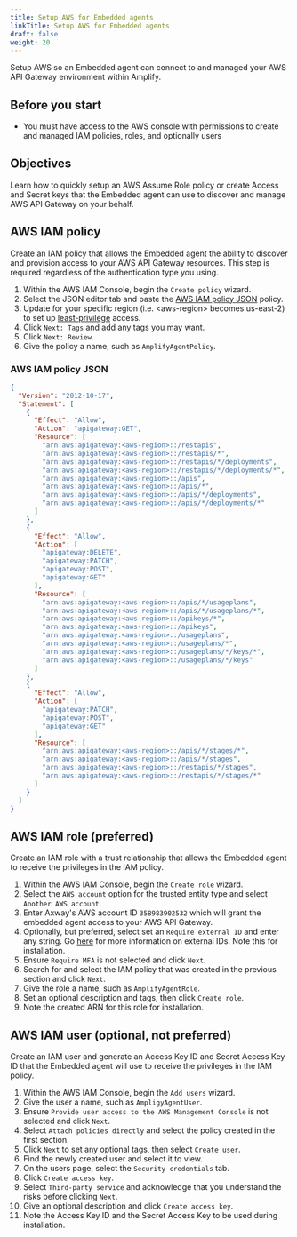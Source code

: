 ```yaml
---
title: Setup AWS for Embedded agents
linkTitle: Setup AWS for Embedded agents
draft: false
weight: 20
---
```

Setup AWS so an Embedded agent can connect to and managed your AWS API Gateway environment within Amplify.

## Before you start

* You must have access to the AWS console with permissions to create and managed IAM policies, roles, and optionally users

## Objectives

Learn how to quickly setup an AWS Assume Role policy or create Access and Secret keys that the Embedded agent can use to discover and manage AWS API Gateway on your behalf.

## AWS IAM policy

Create an IAM policy that allows the Embedded agent the ability to discover and provision access to your AWS API Gateway resources. This step is required regardless of the authentication type you using.

1. Within the AWS IAM Console, begin the `Create policy` wizard.
2. Select the JSON editor tab and paste the [AWS IAM policy JSON](#aws-iam-policy-json) policy.
3. Update for your specific region (i.e. &lt;aws-region&gt; becomes us-east-2) to set up [least-privilege](https://docs.aws.amazon.com/IAM/latest/UserGuide/best-practices.html#grant-least-privilege) access.
4. Click `Next: Tags` and add any tags you may want.
5. Click `Next: Review`.
6. Give the policy a name, such as `AmplifyAgentPolicy`.

### AWS IAM policy JSON

```json
{
  "Version": "2012-10-17",
  "Statement": [
    {
      "Effect": "Allow",
      "Action": "apigateway:GET",
      "Resource": [
        "arn:aws:apigateway:<aws-region>::/restapis",
        "arn:aws:apigateway:<aws-region>::/restapis/*",
        "arn:aws:apigateway:<aws-region>::/restapis/*/deployments",
        "arn:aws:apigateway:<aws-region>::/restapis/*/deployments/*",
        "arn:aws:apigateway:<aws-region>::/apis",
        "arn:aws:apigateway:<aws-region>::/apis/*",
        "arn:aws:apigateway:<aws-region>::/apis/*/deployments",
        "arn:aws:apigateway:<aws-region>::/apis/*/deployments/*"
      ]
    },
    {
      "Effect": "Allow",
      "Action": [
        "apigateway:DELETE",
        "apigateway:PATCH",
        "apigateway:POST",
        "apigateway:GET"
      ],
      "Resource": [
        "arn:aws:apigateway:<aws-region>::/apis/*/usageplans",
        "arn:aws:apigateway:<aws-region>::/apis/*/usageplans/*",
        "arn:aws:apigateway:<aws-region>::/apikeys/*",
        "arn:aws:apigateway:<aws-region>::/apikeys",
        "arn:aws:apigateway:<aws-region>::/usageplans",
        "arn:aws:apigateway:<aws-region>::/usageplans/*",
        "arn:aws:apigateway:<aws-region>::/usageplans/*/keys/*",
        "arn:aws:apigateway:<aws-region>::/usageplans/*/keys"
      ]
    },
    {
      "Effect": "Allow",
      "Action": [
        "apigateway:PATCH",
        "apigateway:POST",
        "apigateway:GET"
      ],
      "Resource": [
        "arn:aws:apigateway:<aws-region>::/apis/*/stages/*",
        "arn:aws:apigateway:<aws-region>::/apis/*/stages",
        "arn:aws:apigateway:<aws-region>::/restapis/*/stages",
        "arn:aws:apigateway:<aws-region>::/restapis/*/stages/*"
      ]
    }
  ]
}
```

## AWS IAM role (preferred)

Create an IAM role with a trust relationship that allows the Embedded agent to receive the privileges in the IAM policy.

1. Within the AWS IAM Console, begin the `Create role` wizard.
2. Select the `AWS account` option for the trusted entity type and select `Another AWS account`.
3. Enter Axway's AWS account ID `358983902532` which will grant the embedded agent access to your AWS API Gateway.
4. Optionally, but preferred, select set an `Require external ID` and enter any string. Go [here](https://docs.aws.amazon.com/IAM/latest/UserGuide/id_roles_create_for-user_externalid.html) for more information on external IDs. Note this for installation.
5. Ensure `Require MFA` is not selected and click `Next`.
6. Search for and select the IAM policy that was created in the previous section and click `Next`.
7. Give the role a name, such as `AmplifyAgentRole`.
8. Set an optional description and tags, then click `Create role`.
9. Note the created ARN for this role for installation.

## AWS IAM user (optional, not preferred)

Create an IAM user and generate an Access Key ID and Secret Access Key ID that the Embedded agent will use to receive the privileges in the IAM policy.

1. Within the AWS IAM Console, begin the `Add users` wizard.
2. Give the user a name, such as `AmpligyAgentUser`.
3. Ensure `Provide user access to the AWS Management Console` is not selected and click `Next`.
4. Select `Attach policies directly` and select the policy created in the first section.
5. Click `Next` to set any optional tags, then select `Create user`.
6. Find the newly created user and select it to view.
7. On the users page, select the `Security credentials` tab.
8. Click `Create access key`.
9. Select `Third-party service` and acknowledge that you understand the risks before clicking `Next`.
10. Give an optional description and click `Create access key`.
11. Note the Access Key ID and the Secret Access Key to be used during installation.
